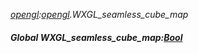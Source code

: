 _[opengl](../../modules/opengl/opengl-module.md):[opengl](../../modules/opengl/opengl-module.md).WXGL\_seamless\_cube\_map_
##### Global WXGL\_seamless\_cube\_map:[Bool](../../modules/wonkey/wonkey-types-bool.md)
